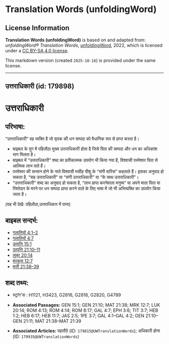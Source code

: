 # Translation Words (unfoldingWord)

## License Information

**Translation Words (unfoldingWord)** is based on and adapted from: _unfoldingWord® Translation Words_, [unfoldingWord](https://unfoldingword.org/utw), 2022, which is licensed under a [CC BY-SA 4.0 license](https://creativecommons.org/licenses/by-sa/4.0/legalcode.en).

This markdown version (created `2025-10-16`) is provided under the same license.



--------------------------------

## उत्तराधिकारी (id: 179898)

उत्तराधिकारी
============

परिभाषा:
--------

“उत्तराधिकारी” वह व्यक्ति है जो मृतक की धन सम्पदा को वैधानिक रूप से प्राप्त करता है।

* बाइबल के युग में पहिलौठा मुख्य उत्तराधिकारी होता है जिसे पिता की सम्पदा और धन का अधिकांश भाग मिलता है।
* बाइबल में “उत्तराधिकारी” शब्द का प्रतीकात्मक उपयोग भी किया गया है, विश्वासी परमेश्वर पिता से आत्मिक लाभ पाते हैं।
* परमेश्वर की सन्तान होने के नाते विश्वासी मसीह यीशु के “संगी वारिस” कहलाते हैं। इसका अनुवाद हो सकता है, “सह उत्तराधिकारी” या “संगी उत्तराधिकारी” या “के साथ उत्तराधिकारी”।
* “उत्तराधिकारी” शब्द का अनुवाद हो सकता है, “लाभ प्राप्त करनेवाला मनुष्य” या अपने माता पिता या रिश्तेदार के मरने पर धन सम्पदा प्राप्त करने वाले के लिए भाषा में जो भी अभिव्यक्ति का उपयोग किया जाता है।

(यह भी देखें: पहिलौठा,उत्तराधिकार में पाना)

बाइबल सन्दर्भ:
--------------

* [गलातियों 4:1–2](https://ref.ly/Gal4:1-Gal4:2)
* [गलातियों 4:7](https://ref.ly/Gal4:7)
* [उत्पत्ति 15:1](https://ref.ly/Gen15:1)
* [उत्पत्ति 21:10–11](https://ref.ly/Gen21:10-Gen21:11)
* [लूका 20:14](https://ref.ly/Luke20:14)
* [मरकुस 12:7](https://ref.ly/Mark12:7)
* [मत्ती 21:38–39](https://ref.ly/Matt21:38-Matt21:39)

शब्द तथ्य:
----------

* स्ट्रांग'स : H1121, H3423, G2816, G2818, G2820, G4789

* **Associated Passages:** GEN 15:1; GEN 21:10; MAT 21:38; MRK 12:7; LUK 20:14; ROM 4:13; ROM 4:14; ROM 8:17; GAL 4:7; EPH 3:6; TIT 3:7; HEB 1:2; HEB 6:17; HEB 11:7; JAS 2:5; 1PE 3:7; GAL 4:1–GAL 4:2; GEN 21:10–GEN 21:11; MAT 21:38–MAT 21:39
* **Associated Articles:** पहलौठे (ID: `179815@UWTranslationWords`); अधिकारी होना (ID: `179935@UWTranslationWords`)

